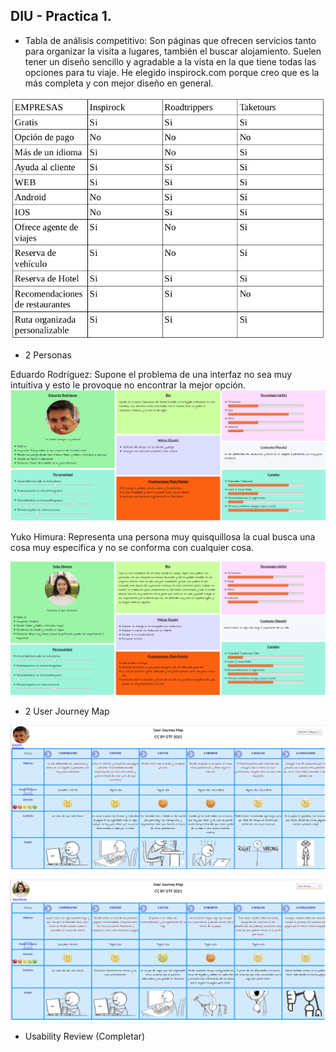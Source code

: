 ## DIU - Practica 1.

- Tabla de análisis competitivo:
Son páginas que ofrecen servicios tanto para organizar la visita a lugares, también el buscar alojamiento. Suelen tener un diseño sencillo y agradable a la vista en la que tiene todas las opciones para tu viaje. 
He elegido inspirock.com porque creo que es la más completa y con mejor diseño en general.

![](./img/TablaComparativa.png)

- 2 Personas

Eduardo Rodríguez: Supone el problema de una interfaz no sea muy intuitiva y esto le provoque no encontrar la mejor opción.
![](./img/Eduardo.png)

Yuko Himura: Representa una persona muy quisquillosa la cual busca una cosa muy específica y no se conforma con cualquier cosa.

![](./img/Yuko.png)

- 2 User Journey Map

![](./img/JourneyMap_Eduardo.png)

![](./img/JourneyMap_Yuko.png)

- Usability Review
(Completar)
